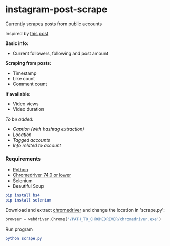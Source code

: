 # instagram-post-scrape
Currently scrapes posts from public accounts

Inspired by [this post](https://medium.com/@srujana.rao2/scraping-instagram-with-python-using-selenium-and-beautiful-soup-8b72c186a058)

**Basic info:**

- Current followers, following and post amount

**Scraping from posts:**

- Timestamp
- Like count
- Comment count

**If available:**

- Video views
- Video duration

*To be added:*

- *Caption (with hashtag extraction)*
- *Location*
- *Tagged accounts*
- *Info related to account*

### Requirements

- [Python](https://www.python.org/downloads/)
- [Chromedriver 74.0 or lower](http://chromedriver.chromium.org/)
- Selenium
- Beautiful Soup

```elm
pip install bs4
pip install selenium
```

Download and extract [chromedriver](http://chromedriver.chromium.org/) and change the location in 'scrape.py':

```python
browser = webdriver.Chrome('/PATH_TO_CHROMEDRIVER/chromedriver.exe')
```
Run program
```elm
python scrape.py
```
